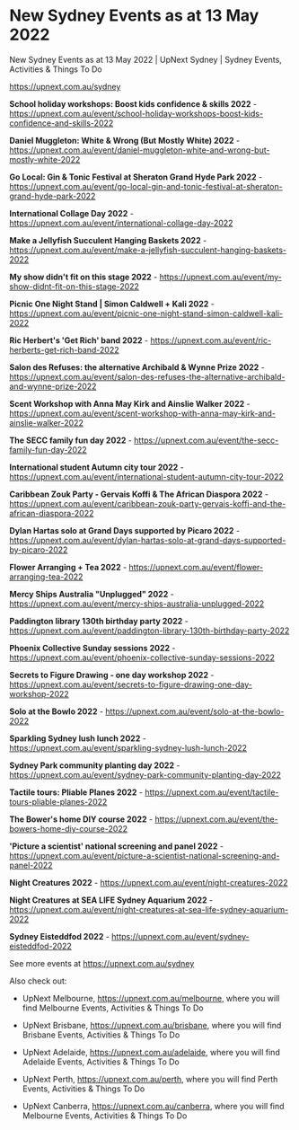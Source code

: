 # New Sydney Events as at 13 May 2022
New Sydney Events as at 13 May 2022 | UpNext Sydney | Sydney Events, Activities &amp; Things To Do

https://upnext.com.au/sydney


**School holiday workshops: Boost kids confidence & skills 2022** - https://upnext.com.au/event/school-holiday-workshops-boost-kids-confidence-and-skills-2022

**Daniel Muggleton: White & Wrong (But Mostly White) 2022** - https://upnext.com.au/event/daniel-muggleton-white-and-wrong-but-mostly-white-2022

**Go Local: Gin & Tonic Festival at Sheraton Grand Hyde Park 2022** - https://upnext.com.au/event/go-local-gin-and-tonic-festival-at-sheraton-grand-hyde-park-2022

**International Collage Day 2022** - https://upnext.com.au/event/international-collage-day-2022

**Make a Jellyfish Succulent Hanging Baskets 2022** - https://upnext.com.au/event/make-a-jellyfish-succulent-hanging-baskets-2022

**My show didn't fit on this stage 2022** - https://upnext.com.au/event/my-show-didnt-fit-on-this-stage-2022

**Picnic One Night Stand | Simon Caldwell + Kali 2022** - https://upnext.com.au/event/picnic-one-night-stand-simon-caldwell-kali-2022

**Ric Herbert's 'Get Rich' band 2022** - https://upnext.com.au/event/ric-herberts-get-rich-band-2022

**Salon des Refuses: the alternative Archibald & Wynne Prize 2022** - https://upnext.com.au/event/salon-des-refuses-the-alternative-archibald-and-wynne-prize-2022

**Scent Workshop with Anna May Kirk and Ainslie Walker 2022** - https://upnext.com.au/event/scent-workshop-with-anna-may-kirk-and-ainslie-walker-2022

**The SECC family fun day 2022** - https://upnext.com.au/event/the-secc-family-fun-day-2022

**International student Autumn city tour 2022** - https://upnext.com.au/event/international-student-autumn-city-tour-2022

**Caribbean Zouk Party - Gervais Koffi & The African Diaspora 2022** - https://upnext.com.au/event/caribbean-zouk-party-gervais-koffi-and-the-african-diaspora-2022

**Dylan Hartas solo at Grand Days supported by Picaro 2022** - https://upnext.com.au/event/dylan-hartas-solo-at-grand-days-supported-by-picaro-2022

**Flower Arranging + Tea 2022** - https://upnext.com.au/event/flower-arranging-tea-2022

**Mercy Ships Australia "Unplugged" 2022** - https://upnext.com.au/event/mercy-ships-australia-unplugged-2022

**Paddington library 130th birthday party 2022** - https://upnext.com.au/event/paddington-library-130th-birthday-party-2022

**Phoenix Collective Sunday sessions 2022** - https://upnext.com.au/event/phoenix-collective-sunday-sessions-2022

**Secrets to Figure Drawing - one day workshop 2022** - https://upnext.com.au/event/secrets-to-figure-drawing-one-day-workshop-2022

**Solo at the Bowlo 2022** - https://upnext.com.au/event/solo-at-the-bowlo-2022

**Sparkling Sydney lush lunch 2022** - https://upnext.com.au/event/sparkling-sydney-lush-lunch-2022

**Sydney Park community planting day 2022** - https://upnext.com.au/event/sydney-park-community-planting-day-2022

**Tactile tours: Pliable Planes 2022** - https://upnext.com.au/event/tactile-tours-pliable-planes-2022

**The Bower's home DIY course 2022** - https://upnext.com.au/event/the-bowers-home-diy-course-2022

**'Picture a scientist' national screening and panel 2022** - https://upnext.com.au/event/picture-a-scientist-national-screening-and-panel-2022

**Night Creatures 2022** - https://upnext.com.au/event/night-creatures-2022

**Night Creatures at SEA LIFE Sydney Aquarium 2022** - https://upnext.com.au/event/night-creatures-at-sea-life-sydney-aquarium-2022

**Sydney Eisteddfod 2022** - https://upnext.com.au/event/sydney-eisteddfod-2022



See more events at https://upnext.com.au/sydney


Also check out:

* UpNext Melbourne, https://upnext.com.au/melbourne, where you will find Melbourne Events, Activities & Things To Do

* UpNext Brisbane, https://upnext.com.au/brisbane, where you will find Brisbane Events, Activities & Things To Do

* UpNext Adelaide, https://upnext.com.au/adelaide, where you will find Adelaide Events, Activities & Things To Do

* UpNext Perth, https://upnext.com.au/perth, where you will find Perth Events, Activities & Things To Do

* UpNext Canberra, https://upnext.com.au/canberra, where you will find Melbourne Events, Activities & Things To Do